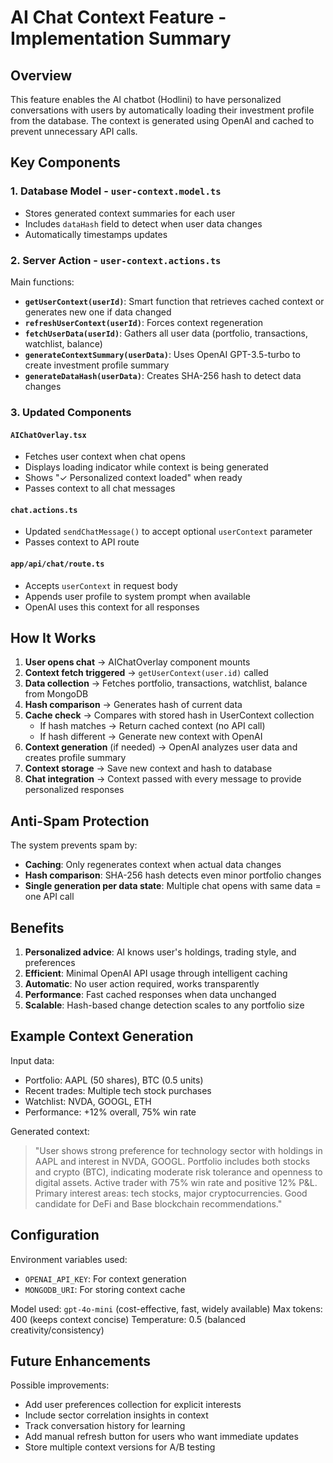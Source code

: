 # AI Chat Context Feature - Implementation Summary

## Overview
This feature enables the AI chatbot (Hodlini) to have personalized conversations with users by automatically loading their investment profile from the database. The context is generated using OpenAI and cached to prevent unnecessary API calls.

## Key Components

### 1. Database Model - `user-context.model.ts`
- Stores generated context summaries for each user
- Includes `dataHash` field to detect when user data changes
- Automatically timestamps updates

### 2. Server Action - `user-context.actions.ts`
Main functions:
- **`getUserContext(userId)`**: Smart function that retrieves cached context or generates new one if data changed
- **`refreshUserContext(userId)`**: Forces context regeneration
- **`fetchUserData(userId)`**: Gathers all user data (portfolio, transactions, watchlist, balance)
- **`generateContextSummary(userData)`**: Uses OpenAI GPT-3.5-turbo to create investment profile summary
- **`generateDataHash(userData)`**: Creates SHA-256 hash to detect data changes

### 3. Updated Components

#### `AIChatOverlay.tsx`
- Fetches user context when chat opens
- Displays loading indicator while context is being generated
- Shows "✓ Personalized context loaded" when ready
- Passes context to all chat messages

#### `chat.actions.ts`
- Updated `sendChatMessage()` to accept optional `userContext` parameter
- Passes context to API route

#### `app/api/chat/route.ts`
- Accepts `userContext` in request body
- Appends user profile to system prompt when available
- OpenAI uses this context for all responses

## How It Works

1. **User opens chat** → AIChatOverlay component mounts
2. **Context fetch triggered** → `getUserContext(user.id)` called
3. **Data collection** → Fetches portfolio, transactions, watchlist, balance from MongoDB
4. **Hash comparison** → Generates hash of current data
5. **Cache check** → Compares with stored hash in UserContext collection
   - If hash matches → Return cached context (no API call)
   - If hash different → Generate new context with OpenAI
6. **Context generation** (if needed) → OpenAI analyzes user data and creates profile summary
7. **Context storage** → Save new context and hash to database
8. **Chat integration** → Context passed with every message to provide personalized responses

## Anti-Spam Protection

The system prevents spam by:
- **Caching**: Only regenerates context when actual data changes
- **Hash comparison**: SHA-256 hash detects even minor portfolio changes
- **Single generation per data state**: Multiple chat opens with same data = one API call

## Benefits

1. **Personalized advice**: AI knows user's holdings, trading style, and preferences
2. **Efficient**: Minimal OpenAI API usage through intelligent caching
3. **Automatic**: No user action required, works transparently
4. **Performance**: Fast cached responses when data unchanged
5. **Scalable**: Hash-based change detection scales to any portfolio size

## Example Context Generation

Input data:
- Portfolio: AAPL (50 shares), BTC (0.5 units)
- Recent trades: Multiple tech stock purchases
- Watchlist: NVDA, GOOGL, ETH
- Performance: +12% overall, 75% win rate

Generated context:
> "User shows strong preference for technology sector with holdings in AAPL and interest in NVDA, GOOGL. Portfolio includes both stocks and crypto (BTC), indicating moderate risk tolerance and openness to digital assets. Active trader with 75% win rate and positive 12% P&L. Primary interest areas: tech stocks, major cryptocurrencies. Good candidate for DeFi and Base blockchain recommendations."

## Configuration

Environment variables used:
- `OPENAI_API_KEY`: For context generation
- `MONGODB_URI`: For storing context cache

Model used: `gpt-4o-mini` (cost-effective, fast, widely available)
Max tokens: 400 (keeps context concise)
Temperature: 0.5 (balanced creativity/consistency)

## Future Enhancements

Possible improvements:
- Add user preferences collection for explicit interests
- Include sector correlation insights in context
- Track conversation history for learning
- Add manual refresh button for users who want immediate updates
- Store multiple context versions for A/B testing

